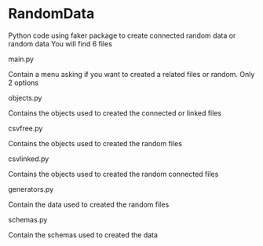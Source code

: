 # RandomData
Python code using faker package to create connected random data or random data
You will find 6 files

main.py

Contain a menu asking if you want to created a related files or random. Only 2 options

objects.py

Contains the objects used to created the connected or linked files

csvfree.py

Contains the objects used to created the random files

csvlinked.py

Contains the objects used to created the random connected files

generators.py

Contain the data used to created the random files

schemas.py

Contain the schemas used to created the data
